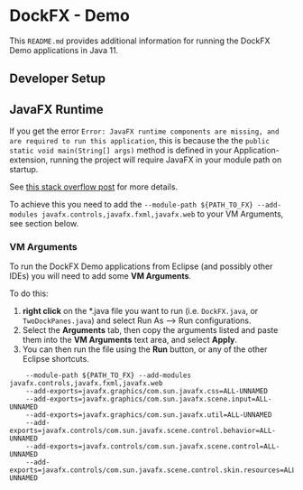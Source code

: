 # DockFX - Demo

This `README.md` provides additional information for running the DockFX Demo applications in Java 11.

## Developer Setup

## JavaFX Runtime

If you get the error `Error: JavaFX runtime components are missing, and are required to run this application`,
this is because the the `public static void main(String[] args)` method is defined in your Application-extension, 
running the project will require JavaFX in your module path on startup.

See [this stack overflow post](https://stackoverflow.com/questions/55760343/error-javafx-runtime-components-are-missing-javafx-11-and-openjdk-11-and-ecli)
for more details.

To achieve this you need to add the `--module-path ${PATH_TO_FX} --add-modules javafx.controls,javafx.fxml,javafx.web` 
to your VM Arguments, see section below.

### VM Arguments

To run the DockFX Demo applications from Eclipse (and possibly other IDEs) you will need to add some **VM Arguments**.

To do this:  

1. **right click** on the *.java file you want to run (i.e. `DockFX.java`, or `TwoDockPanes.java`) and select
Run As --> Run configurations.
2. Select the **Arguments** tab, then copy the arguments listed and paste them into the **VM Arguments** text area, and select **Apply**.
3. You can then run the file using the **Run** button, or any of the other Eclipse shortcuts.


```
	--module-path ${PATH_TO_FX} --add-modules javafx.controls,javafx.fxml,javafx.web 
	--add-exports=javafx.graphics/com.sun.javafx.css=ALL-UNNAMED 
	--add-exports=javafx.graphics/com.sun.javafx.scene.input=ALL-UNNAMED 
	--add-exports=javafx.graphics/com.sun.javafx.util=ALL-UNNAMED 
	--add-exports=javafx.controls/com.sun.javafx.scene.control.behavior=ALL-UNNAMED 
	--add-exports=javafx.controls/com.sun.javafx.scene.control=ALL-UNNAMED
	--add-exports=javafx.controls/com.sun.javafx.scene.control.skin.resources=ALL-UNNAMED
```